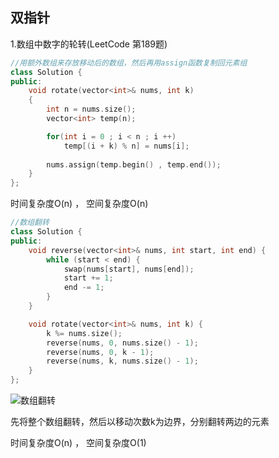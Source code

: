 ## 双指针

1.数组中数字的轮转(LeetCode 第189题)

```c++
//用额外数组来存放移动后的数组，然后再用assign函数复制回元素组
class Solution {
public:
    void rotate(vector<int>& nums, int k) 
    {
        int n = nums.size();
        vector<int> temp(n);

        for(int i = 0 ; i < n ; i ++)
            temp[(i + k) % n] = nums[i];
        
        nums.assign(temp.begin() , temp.end());
    }
};
```

时间复杂度O(n) ， 空间复杂度O(n)



```c++
//数组翻转
class Solution {
public:
    void reverse(vector<int>& nums, int start, int end) {
        while (start < end) {
            swap(nums[start], nums[end]);
            start += 1;
            end -= 1;
        }
    }

    void rotate(vector<int>& nums, int k) {
        k %= nums.size();
        reverse(nums, 0, nums.size() - 1);
        reverse(nums, 0, k - 1);
        reverse(nums, k, nums.size() - 1);
    }
};
```

![数组翻转](D:\笔记\数据结构\思维导图\数组翻转.png)

先将整个数组翻转，然后以移动次数k为边界，分别翻转两边的元素

时间复杂度O(n) ， 空间复杂度O(1)